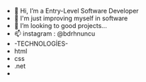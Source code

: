








- 👋 Hi, I’m a Entry-Level Software Developer
- 👀 I'm just improving myself in software
- 💞️ I’m looking to good projects...
- 📫 instagram : @bdrhnuncu 
- -TECHNOLOGİES-
- html
- css
- .net
- 


